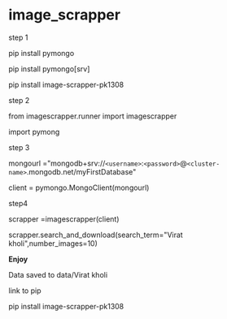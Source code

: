 # image_scrapper

step 1

pip install pymongo

pip install pymongo[srv]

pip install image-scrapper-pk1308


step 2

from imagescrapper.runner import imagescrapper

import pymong

step 3

mongourl ="mongodb+srv://`<username>`:`<password>`@`<cluster-name>`.mongodb.net/myFirstDatabase"

client = pymongo.MongoClient(mongourl)


step4

scrapper =imagescrapper(client)

scrapper.search_and_download(search_term="Virat kholi",number_images=10)

**Enjoy**

Data saved to data/Virat kholi


link to pip 


pip install image-scrapper-pk1308
